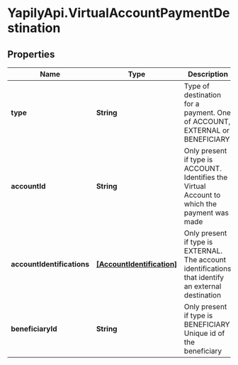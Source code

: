 # YapilyApi.VirtualAccountPaymentDestination

## Properties

Name | Type | Description | Notes
------------ | ------------- | ------------- | -------------
**type** | **String** | Type of destination for a payment. One of ACCOUNT, EXTERNAL or BENEFICIARY | 
**accountId** | **String** | Only present if type is ACCOUNT. Identifies the Virtual Account to which the payment was made | [optional] 
**accountIdentifications** | [**[AccountIdentification]**](AccountIdentification.md) | Only present if type is EXTERNAL. The account identifications that identify an external destination | [optional] 
**beneficiaryId** | **String** | Only present if type is BENEFICIARY. Unique id of the beneficiary | [optional] 


